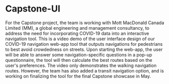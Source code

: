 # Capstone-UI

For the Capstone project, the team is working with Mott MacDonald Canada Limited (MM), a global engineering and management consultancy, to address the need for incorporating COVID-19 data into an interactive navigation tool.
This is a video demo of the user interface design of our COVID-19 navigation web-app tool that outputs navigations for pedestrians to best avoid crowdedness on streets. Upon starting the web-app, the user will be able to answer some navigation-specific questions in a pop-up questionnaire, the tool will then calculate the best routes based on the user's preferences. 
The video only demonstrates the walking navigation routes. However, the team has also added a transit navigation option, and is working on finalizing the tool for the final Capstone showcase in May. 
